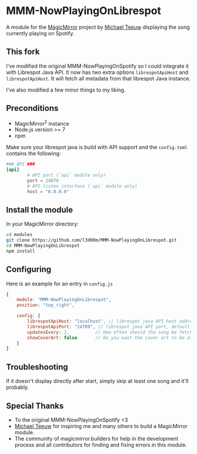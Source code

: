 # MMM-NowPlayingOnLibrespot

A module for the [MagicMirror](https://github.com/MichMich/MagicMirror) project by [Michael Teeuw](https://github.com/MichMich) displaying the song currently playing on Spotify.

## This fork

I've modified the original MMM-NowPlayingOnSpotify so I could integrate it with Librespot Java API. It now has two extra options `librespotApiHost` and `librespotApiHost`. It will fetch all metadata from that librespot Java instance.

I've also modified a few minor things to my liking.

## Preconditions

- MagicMirror<sup>2</sup> instance
- Node.js version >= 7
- npm

Make sure your librespot java is build with API support and the `config.toml` contains the following:

```toml
### API ###
[api]
        # API port (`api` module only)
        port = 24879
        # API listen interface (`api` module only)
        host = "0.0.0.0"
```

## Install the module

In your MagicMirror directory:

```bash
cd modules
git clone https://github.com/l3d00m/MMM-NowPlayingOnLibrespot.git
cd MMM-NowPlayingOnLibrespot
npm install
```

## Configuring

Here is an example for an entry in `config.js`

```javascript
{
    module: "MMM-NowPlayingOnLibrespot",
    position: "top_right",

    config: {
        librespotApiHost: "localhost", // librespot java API host address (ip)
        librespotApiPort: "24789", // librespot java API port, default is 24789
        updatesEvery: 1,          // How often should the song be fetched from librespot API in s?
        showCoverArt: false       // Do you want the cover art to be displayed?
    }
}
```

## Troubleshooting

If it doesn't display directly after start, simply skip at least one song and it'll probably.

## Special Thanks

- To the original MMM-NowPlayingOnSpotify <3
- [Michael Teeuw](https://github.com/MichMich) for inspiring me and many others to build a MagicMirror module.
- The community of magicmirror.builders for help in the development process and all contributors for finding and fixing errors in this module.
